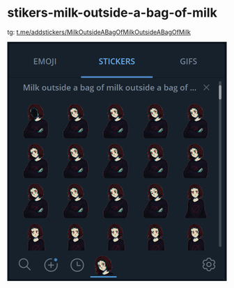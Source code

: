 # stikers-milk-outside-a-bag-of-milk

tg: [t.me/addstickers/MilkOutsideABagOfMilkOutsideABagOfMilk](https://t.me/addstickers/MilkOutsideABagOfMilkOutsideABagOfMilk)


![](png/preview.png)